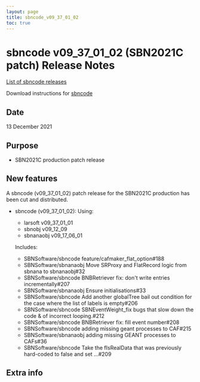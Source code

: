 ```yaml
---
layout: page
title: sbncode_v09_37_01_02
toc: true
---
```


sbncode v09_37_01_02 (SBN2021C patch) Release Notes
=======================================================================================

[List of sbncode releases](https://github.com/SBNSoftware/SBNSoftware.github.io/tree/master/AnalysisInfrastructure/Releases)

Download instructions for [sbncode]()

Date
---------------------------------------------------
13 December 2021

Purpose
---------------------------------------------------
* SBN2021C production patch release

New features
---------------------------------------------------
A sbncode (v09_37_01_02) patch release for the SBN2021C production has been cut and distributed.

* sbncode (v09_37_01_02):
  Using:
  * larsoft             v09_37_01_01
  * sbnobj              v09_12_09
  * sbnanaobj           v09_17_06_01

  Includes:
  * SBNSoftware/sbncode feature/cafmaker_flat_option#188
  * SBNSoftware/sbnanaobj Move SRProxy and FlatRecord logic from sbnana to sbnanaobj#32
  * SBNSoftware/sbncode BNBRetriever fix: don't write entries incrementally#207
  * SBNSoftware/sbnanaobj Ensure initialisations#33
  * SBNSoftware/sbncode Add another globalTree bail out condition for the case where the list of labels is empty#206
  * SBNSoftware/sbncode SBNEventWeight_fix bugs that slow down the code & of incorrect looping.#212
  * SBNSoftware/sbncode BNBRetriever fix: fill event number#208
  * SBNSoftware/sbncode adding missing geant processes to CAF#215
  * SBNSoftware/sbnanaobj adding missing GEANT processes to CAFs#36
  * SBNSoftware/sbncode Take the fIsRealData that was previously hard-coded to false and set ...#209


Extra info
---------------------------------------------------
